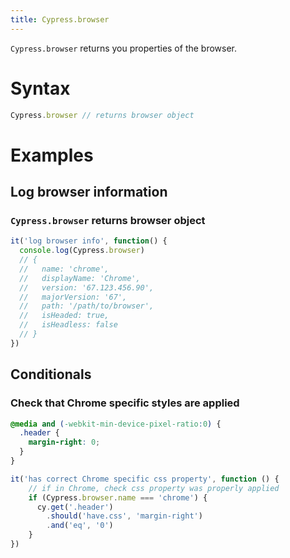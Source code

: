 ```yaml
---
title: Cypress.browser
---
```


`Cypress.browser` returns you properties of the browser.

# Syntax

```javascript
Cypress.browser // returns browser object
```

# Examples

## Log browser information

### `Cypress.browser` returns browser object

```js
it('log browser info', function() {
  console.log(Cypress.browser)
  // {
  //   name: 'chrome',
  //   displayName: 'Chrome',
  //   version: '67.123.456.90',
  //   majorVersion: '67',
  //   path: '/path/to/browser',
  //   isHeaded: true,
  //   isHeadless: false
  // }
})
```

## Conditionals

### Check that Chrome specific styles are applied

```css
@media and (-webkit-min-device-pixel-ratio:0) {
  .header {
    margin-right: 0;
  }
}
```

```javascript
it('has correct Chrome specific css property', function () {
    // if in Chrome, check css property was properly applied
    if (Cypress.browser.name === 'chrome') {
      cy.get('.header')
        .should('have.css', 'margin-right')
        .and('eq', '0')
    }
})
```
